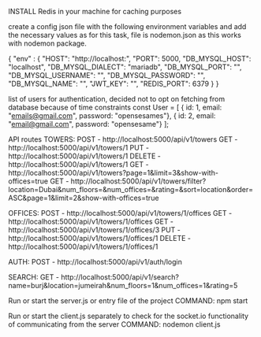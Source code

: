 INSTALL Redis in your machine for caching purposes

create a config json file with the following environment variables and add the necessary values
as for this task, file is nodemon.json as this works with nodemon package.

{
    "env" : {
        "HOST": "http://localhost:",
        "PORT": 5000,
        "DB_MYSQL_HOST": "localhost",
        "DB_MYSQL_DIALECT": "mariadb",
        "DB_MYSQL_PORT": "",
        "DB_MYSQL_USERNAME": "",
        "DB_MYSQL_PASSWORD": "",
        "DB_MYSQL_NAME": "",
        "JWT_KEY": "",
        "REDIS_PORT": 6379
    }
}

list of users for authentication, decided not to opt on fetching from database because of time constraints
const User = [
    { id: 1, email: "emails@gmail.com", password: "opensesames"},
    { id: 2, email: "email@gmail.com", password: "opensesame"}
];


API routes
TOWERS:
POST    -   http://localhost:5000/api/v1/towers
GET     -   http://localhost:5000/api/v1/towers/1
PUT     -   http://localhost:5000/api/v1/towers/1
DELETE  -   http://localhost:5000/api/v1/towers/1
GET     -   http://localhost:5000/api/v1/towers?page=1&limit=3&show-with-offices=true
GET     -   http://localhost:5000/api/v1/towers/filter?location=Dubai&num_floors=&num_offices=&rating=&sort=location&order=ASC&page=1&limit=2&show-with-offices=true

OFFICES:
POST    -   http://localhost:5000/api/v1/towers/1/offices
GET     -   http://localhost:5000/api/v1/towers/1/offices
GET     -   http://localhost:5000/api/v1/towers/1/offices/3
PUT     -   http://localhost:5000/api/v1/towers/1/offices/1
DELETE  -   http://localhost:5000/api/v1/towers/1/offices/1

AUTH:
POST    -   http://localhost:5000/api/v1/auth/login

SEARCH:
GET     -   http://localhost:5000/api/v1/search?name=burj&location=jumeirah&num_floors=1&num_offices=1&rating=5


Run or start the server.js or entry file of the project
COMMAND: npm start

Run or start the client.js separately to check for the socket.io functionality of communicating from the server
COMMAND: nodemon client.js